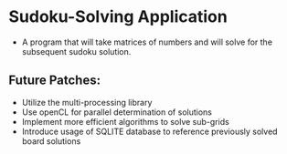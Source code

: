 # Sudoku-Solving Application

* A program that will take matrices of numbers and will solve for the subsequent sudoku solution. 

## Future Patches:

* Utilize the multi-processing library 
* Use openCL for parallel determination of solutions
* Implement more efficient algorithms to solve sub-grids 
* Introduce usage of SQLITE database to reference previously solved board solutions 
